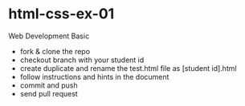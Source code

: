 # html-css-ex-01
Web Development Basic

- fork & clone the repo
- checkout branch with your student id
- create duplicate and rename the test.html file as [student id].html
- follow instructions and hints in the document
- commit and push
- send pull request


